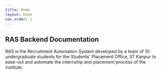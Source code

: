 ```yaml
---
title: Home
layout: home
nav_order: 1
---
```

## RAS Backend Documentation
RAS is the Recruitment Automation System developed by a team of 10 undergraduate students for the Students' Placement Office, IIT Kanpur to ease-out and automate the internship and placement process of the institute.

